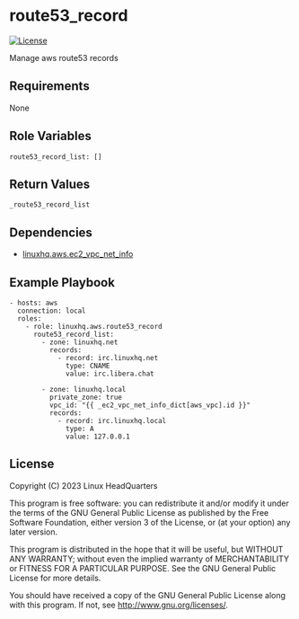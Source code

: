 # route53\_record

[![License](https://img.shields.io/badge/license-GPLv3-lightgreen)](https://www.gnu.org/licenses/gpl-3.0.en.html#license-text)

Manage aws route53 records

## Requirements

None

## Role Variables

    route53_record_list: []

## Return Values

    _route53_record_list

## Dependencies

* [linuxhq.aws.ec2\_vpc\_net\_info](https://github.com/linuxhq/ansible-collection-aws/tree/main/roles/ec2_vpc_net_info)

## Example Playbook

    - hosts: aws
      connection: local
      roles:
        - role: linuxhq.aws.route53_record
          route53_record_list:
            - zone: linuxhq.net
              records:
                - record: irc.linuxhq.net
                  type: CNAME
                  value: irc.libera.chat

            - zone: linuxhq.local
              private_zone: true
              vpc_id: "{{ _ec2_vpc_net_info_dict[aws_vpc].id }}"
              records:
                - record: irc.linuxhq.local
                  type: A
                  value: 127.0.0.1

## License

Copyright (C) 2023 Linux HeadQuarters

This program is free software: you can redistribute it and/or modify
it under the terms of the GNU General Public License as published by
the Free Software Foundation, either version 3 of the License, or
(at your option) any later version.

This program is distributed in the hope that it will be useful,
but WITHOUT ANY WARRANTY; without even the implied warranty of
MERCHANTABILITY or FITNESS FOR A PARTICULAR PURPOSE. See the
GNU General Public License for more details.

You should have received a copy of the GNU General Public License
along with this program. If not, see <http://www.gnu.org/licenses/>.
